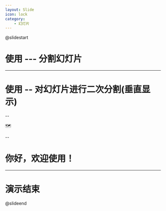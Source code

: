 ```yaml
---
layout: Slide
icon: lock
category:
    - 幻灯片
---
```


@slidestart

# 使用 --- 分割幻灯片

---

# 使用 -- 对幻灯片进行二次分割(垂直显示)

--

🗺️

--

# 你好，欢迎使用！

---

# 演示结束

@slideend

